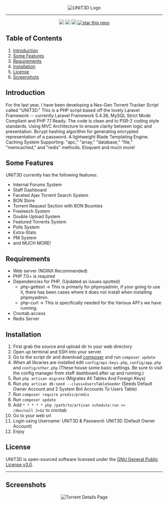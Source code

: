 <p align="center">
    <img src="https://i.imgur.com/CWez49j.png" alt="UNIT3D Logo">
</p>
<hr>

<p align="center">
<a href="https://github.com/HDVinnie/UNIT3D"><img src="https://cdn.rawgit.com/sindresorhus/awesome/d7305f38d29fed78fa85652e3a63e154dd8e8829/media/badge.svg" /></a>
<a href="https://codeclimate.com/github/HDVinnie/UNIT3D/maintainability"><img src="https://api.codeclimate.com/v1/badges/69b1bed95964c8d1d951/maintainability" /></a>
<a href="https://codeclimate.com/github/HDVinnie/UNIT3D/test_coverage"><img src="https://api.codeclimate.com/v1/badges/69b1bed95964c8d1d951/test_coverage" /></a>
<a href="https://github.com/HDVinnie/UNIT3D"><img alt="star this repo" src="http://githubbadges.com/star.svg?user=HDVinnie&repo=UNIT3D&style=flat&color=fff&background=7289DA" /></a>
</p>

## Table of Contents
1. [Introduction](#introduction)
2. [Some Features](#features)
3. [Requirements](#requirements)
4. [Installation](#installation)
5. [License](#license)
6. [Screenshots](#screenshots)


## <a name="introduction"></a> Introduction

For the last year, I have been developing a Nex-Gen Torrent Tracker Script called "UNIT3D." This is a PHP script based off the lovely Laravel Framework -- currently Laravel Framework 5.4.36, MySQL Strict Mode Compliant and PHP 7.1 Ready. The code is clean and to PSR-2 coding style standards. Using MVC Architecture to ensure clarity between logic and presentation. Bcrypt hashing algorithm for generating encrypted representation of a password. A lightweight Blade Templating Engine. Caching System Supporting: "apc,” "array,” "database,” "file," "memcached," and "redis" methods. Eloquent and much more!

## <a name="features"></a> Some Features

UNIT3D currently has the following features:
  - Internal Forums System
  - Staff Dashboard
  - Faceted Ajax Torrent Search System
  - BON Store
  - Torrent Request Section with BON Bounties
  - Freeleech System
  - Double Upload System
  - Featured Torrents System
  - Polls System
  - Extra-Stats
  - PM System
  - and MUCH MORE!

## <a name="requirements"></a> Requirements

- Web server (NGINX Recommended)
- PHP 7.0+ is required
- Dependencies for PHP, (Updated as issues spotted)
  -   php-gettext -> This is primarly for phpmyadmin, if your going to use it, there has been cases where it does not install when installing phpmyadmin.
  -   php-curl -> This is specifically needed for the Various API's we have running.
- Crontab access
- Redis Server

## <a name="installation"></a> Installation

1. First grab the source and upload dir to your web directory
2. Open up terminal and SSH into your server.
3. Go to the script dir and download [composer](https://getcomposer.org/download/) and run `composer update`
4. When all libraries are installed edit `config/api-keys.php`, `config/app.php` and `config/other.php` (These house some basic settings. Be sure to visit the config manager from staff dashboard after up and running.)
5. Run  `php artisan migrate` (Migrates All Tables And Foreign Keys)
6. Run `php artisan db:seed --class=UsersTableSeeder` (Seeds Default Owner Account and 2 System Bot Accounts To Users Table)
7. Run `composer require predis/predis`
8. Run `composer update`
9. Add   <code>* * * * * php /path/to/artisan schedule:run >> /dev/null 2>&1</code>   to crontab
10. Go to your web url
11. Login using Username: UNIT3D & Password: UNIT3D (Default Owner Account)
12. Enjoy

## <a name="license"></a> License

UNIT3D is open-sourced software licensed under the [GNU General Public License v3.0](https://github.com/HDVinnie/UNIT3D/blob/master/LICENSE).


<hr>

## <a name="screenshots"></a> Screenshots

<p align="center">
    <img src="https://i.imgur.com/l8DbExT.gif" alt="Torrent Details Page">
</p>
